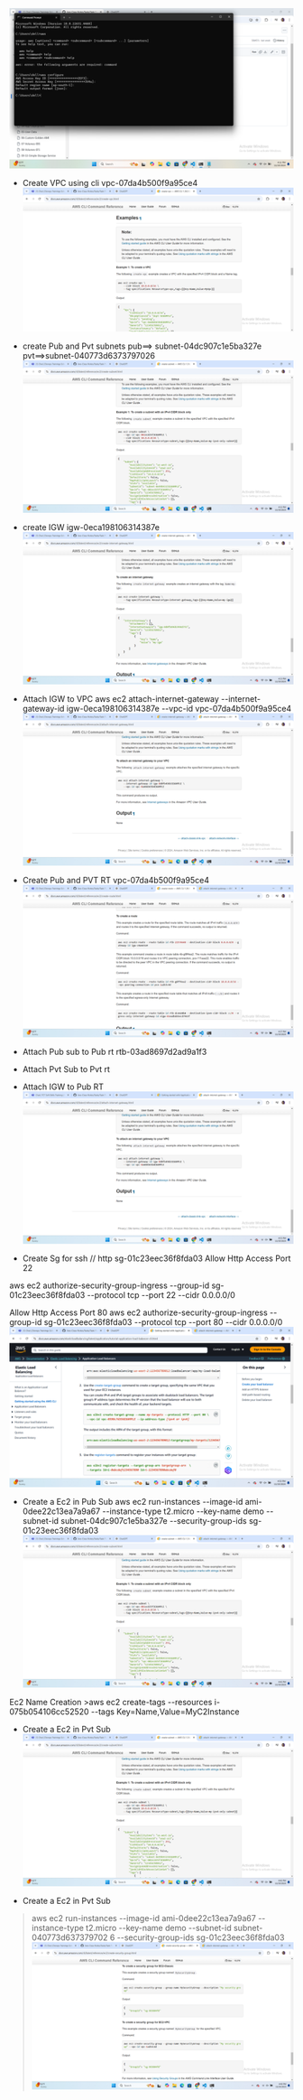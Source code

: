 
![preview](images/cli1.png)
- Create VPC using cli
     vpc-07da4b500f9a95ce4   
![preview](images/cli2.png)

   
- create Pub and Pvt subnets
      pub==> subnet-04dc907c1e5ba327e
       pvt==>subnet-040773d6373797026
       ![preview](images/cli3.png)
- create IGW
      igw-0eca198106314387e
![preview](images/cli4.png)

- Attach IGW to VPC
    aws ec2 attach-internet-gateway --internet-gateway-id igw-0eca198106314387e --vpc-id vpc-07da4b500f9a95ce4
![preview](images/cli5.png)
- Create Pub and PVT RT
              vpc-07da4b500f9a95ce4
        ![preview](images/cli6.png)
- Attach Pub sub to Pub rt
     rtb-03ad8697d2ad9a1f3

- Attach Pvt Sub to Pvt rt

- Attach IGW to Pub RT
![preview](images/cli8.png)
- Create Sg for ssh // http
sg-01c23eec36f8fda03
Allow Http Access Port 22

aws ec2 authorize-security-group-ingress --group-id sg-01c23eec36f8fda03 --protocol tcp --port 22 --cidr 0.0.0.0/0

Allow Http Access Port 80
 aws ec2 authorize-security-group-ingress --group-id sg-01c23eec36f8fda03 --protocol tcp --port 80 --cidr 0.0.0.0/0
![preview](images/cli7.png)

- Create a Ec2 in Pub Sub
aws ec2 run-instances --image-id ami-0dee22c13ea7a9a67  --instance-type t2.micro --key-name demo --subnet-id subnet-04dc907c1e5ba327e --security-group-ids sg-01c23eec36f8fda03
![preview](images/cli9.png)

Ec2 Name Creation >aws ec2 create-tags --resources i-075b054106cc52520 --tags Key=Name,Value=MyC2Instance 
- Create a Ec2 in Pvt Sub 
![preview](images/cli9.png)

- Create a Ec2 in Pvt Sub 
>aws ec2 run-instances --image-id ami-0dee22c13ea7a9a67  --instance-type t2.micro --key-name demo --subnet-id subnet-040773d637379702
6 --security-group-ids sg-01c23eec36f8fda03
![preview](images/cli10.png)